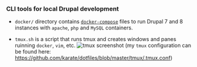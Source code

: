 ### CLI tools for local Drupal development

- `docker/` directory contains [`docker-compose`](https://docs.docker.com/compose/) files to run Drupal 7 and 8 instances
with `apache`, `php` and `MySQL` containers.

- `tmux.sh` is a script that runs tmux and creates windows and panes ruinning `docker`, `vim`, etc.
![tmux screenshot](https://github.com/karate/drupal-dev/blob/main/tmux.png?raw=true)
(my `tmux` configuration can be found here: https://github.com/karate/dotfiles/blob/master/tmux/.tmux.conf)
